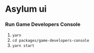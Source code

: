 # Asylum ui

### Run Game Developers Console

1. `yarn`
2. `cd packages/game-developers-console`
3. `yarn start`
